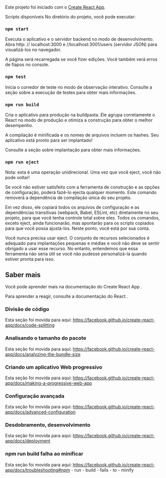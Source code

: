Este projeto foi iniciado com o [Create React App](https://github.com/facebook/create-react-app).

Scripts disponíveis
No diretório do projeto, você pode executar:

### `npm start`
Executa o aplicativo e o servidor backend no modo de desenvolvimento.
Abra http: // localhost:3000 e //localhost:3001/users (servidor JSON) para visualizá-los no navegador.


A página será recarregada se você fizer edições.
Você também verá erros de fiapos no console.

### `npm test`
Inicia o corredor de teste no modo de observação interativo.
Consulte a seção sobre a execução de testes para obter mais informações.

### `npm run build`
Cria o aplicativo para produção na buildpasta.
Ele agrupa corretamente o React no modo de produção e otimiza a construção para obter o melhor desempenho.

A compilação é minificada e os nomes de arquivos incluem os hashes.
Seu aplicativo está pronto para ser implantado!

Consulte a seção sobre implantação para obter mais informações.

### `npm run eject`
Nota: esta é uma operação unidirecional. Uma vez que você eject, você não pode voltar!

Se você não estiver satisfeito com a ferramenta de construção e as opções de configuração, poderá fazê-lo ejecta qualquer momento. Este comando removerá a dependência de compilação única do seu projeto.

Em vez disso, ele copiará todos os arquivos de configuração e as dependências transitivas (webpack, Babel, ESLint, etc) diretamente no seu projeto, para que você tenha controle total sobre eles. Todos os comandos, exceto eject, ainda funcionarão, mas apontarão para os scripts copiados para que você possa ajustá-los. Neste ponto, você está por sua conta.

Você nunca precisa usar eject. O conjunto de recursos selecionados é adequado para implantações pequenas e médias e você não deve se sentir obrigado a usar esse recurso. No entanto, entendemos que essa ferramenta não seria útil se você não pudesse personalizá-la quando estiver pronta para isso.

## Saber mais
Você pode aprender mais na documentação do Create React App .

Para aprender a reagir, consulte a documentação do React .

### Divisão de código
Esta seção foi movida para aqui: https://facebook.github.io/create-react-app/docs/code-splitting

### Analisando o tamanho do pacote
Esta seção foi movida para aqui: https://facebook.github.io/create-react-app/docs/analyzing-the-bundle-size

### Criando um aplicativo Web progressivo
Esta seção foi movida para aqui: https://facebook.github.io/create-react-app/docs/making-a-progressive-web-app

### Configuração avançada
Esta seção foi movida para aqui: https://facebook.github.io/create-react-app/docs/advanced-configuration

### Desdobramento, desenvolvimento
Esta seção foi movida para aqui: https://facebook.github.io/create-react-app/docs/deployment

### npm run build falha ao minificar
Esta seção foi movida para aqui: https://facebook.github.io/create-react-app/docs/troubleshooting#npm - run - build - fails - to - minify
